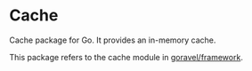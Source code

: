 # Cache

Cache package for Go. It provides an in-memory cache.

This package refers to the cache module in [goravel/framework](https://github.com/goravel/framework).

